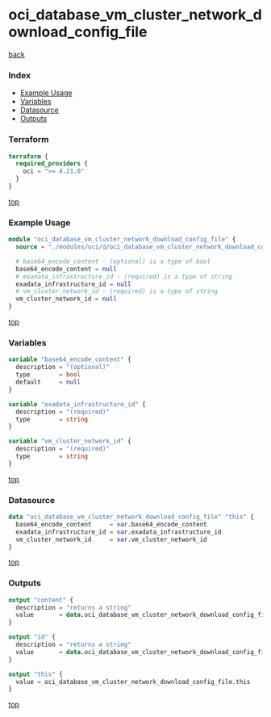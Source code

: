# oci_database_vm_cluster_network_download_config_file

[back](../oci.md)

### Index

- [Example Usage](#example-usage)
- [Variables](#variables)
- [Datasource](#datasource)
- [Outputs](#outputs)

### Terraform

```terraform
terraform {
  required_providers {
    oci = ">= 4.21.0"
  }
}
```

[top](#index)

### Example Usage

```terraform
module "oci_database_vm_cluster_network_download_config_file" {
  source = "./modules/oci/d/oci_database_vm_cluster_network_download_config_file"

  # base64_encode_content - (optional) is a type of bool
  base64_encode_content = null
  # exadata_infrastructure_id - (required) is a type of string
  exadata_infrastructure_id = null
  # vm_cluster_network_id - (required) is a type of string
  vm_cluster_network_id = null
}
```

[top](#index)

### Variables

```terraform
variable "base64_encode_content" {
  description = "(optional)"
  type        = bool
  default     = null
}

variable "exadata_infrastructure_id" {
  description = "(required)"
  type        = string
}

variable "vm_cluster_network_id" {
  description = "(required)"
  type        = string
}
```

[top](#index)

### Datasource

```terraform
data "oci_database_vm_cluster_network_download_config_file" "this" {
  base64_encode_content     = var.base64_encode_content
  exadata_infrastructure_id = var.exadata_infrastructure_id
  vm_cluster_network_id     = var.vm_cluster_network_id
}
```

[top](#index)

### Outputs

```terraform
output "content" {
  description = "returns a string"
  value       = data.oci_database_vm_cluster_network_download_config_file.this.content
}

output "id" {
  description = "returns a string"
  value       = data.oci_database_vm_cluster_network_download_config_file.this.id
}

output "this" {
  value = oci_database_vm_cluster_network_download_config_file.this
}
```

[top](#index)